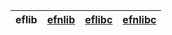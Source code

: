 eflib | [efnlib](https://github.com/efnlib) | [eflibc](https://github.com/eflibc) | [efnlibc](https://github.com/efnlibc)
:--- | :--- | :--- | :---
